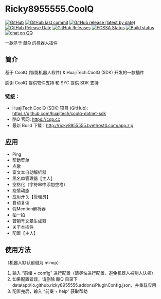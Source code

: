 # Ricky8955555.CoolQ

[![GitHub](https://img.shields.io/github/license/ricky8955555/Ricky8955555.CoolQ)](https://github.com/ricky8955555/Ricky8955555.CoolQ/blob/master/LICENSE)
[![GitHub last commit](https://img.shields.io/github/last-commit/ricky8955555/Ricky8955555.CoolQ)](https://github.com/ricky8955555/Ricky8955555.CoolQ)
[![GitHub release (latest by date)](https://img.shields.io/github/v/release/ricky8955555/Ricky8955555.CoolQ)](https://github.com/ricky8955555/Ricky8955555.CoolQ/releases/latest)
[![GitHub Release Date](https://img.shields.io/github/release-date/ricky8955555/Ricky8955555.CoolQ)](https://github.com/ricky8955555/Ricky8955555.CoolQ/releases/latest)
[![GitHub Releases](https://img.shields.io/github/downloads/ricky8955555/Ricky8955555.CoolQ/latest/total)](https://github.com/ricky8955555/Ricky8955555.CoolQ/releases/latest)
[![FOSSA Status](https://app.fossa.com/api/projects/git%2Bgithub.com%2Fricky8955555%2FRicky8955555.CoolQ.svg?type=shield)](https://app.fossa.com/projects/git%2Bgithub.com%2Fricky8955555%2FRicky8955555.CoolQ?ref=badge_shield)
[![Build status](https://ci.appveyor.com/api/projects/status/4fev7v95w57jbh4c?svg=true)](https://ci.appveyor.com/project/ricky8955555/ricky8955555-coolq)
[![chat on QQ](http://img.shields.io/badge/chat%20on%20QQ-565136444-blue)](https://jq.qq.com/?_wv=1027&k=uQXe80tV)

一款基于 酷Q 的机器人插件

## 简介

基于 CoolQ (智能机器人软件) & HuajiTech.CoolQ (SDK) 开发的一款插件

感谢 CoolQ 提供软件支持 和 SYC 提供 SDK 支持

### 链接：

- HuajiTech.CoolQ (SDK) 项目 (GitHub): https://github.com/huajitech/coolq-dotnet-sdk
- 酷Q 官网: https://cqp.cc
- 最新 Build 下载：http://ricky8955555.byethost4.com/app.zip

## 应用

- Ping
- 帮助菜单
- 点歌
- 富文本自动解析器
- 黑名单管理器【主人】
- 空格化（字符串中添加空格）
- 疫情动态
- 应用开关【管理员】
- 自动复读
- 假Mention解析器
- 拍一拍
- 营销号文章生成器
- 关于本插件
- 配置【主人】

## 使用方法

（机器人默认前缀为 minop）

1. 输入 “前缀 + config” 进行配置（请尽快进行配置，避免机器人被别人认领）
2. 如果配置错误，请删除 酷Q 目录下 data\app\io.github.ricky8955555.addons\PluginConfig.json，并重载应用
3. 配置完后，输入 “前缀 + help” 获取帮助